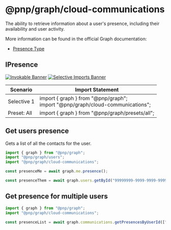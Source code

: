 # @pnp/graph/cloud-communications

The ability to retrieve information about a user's presence, including their availability and user activity.

More information can be found in the official Graph documentation:

- [Presence Type](https://docs.microsoft.com/en-us/graph/api/resources/presence?view=graph-rest-1.0)

## IPresence

[![Invokable Banner](https://img.shields.io/badge/Invokable-informational.svg)](../concepts/invokable.md) [![Selective Imports Banner](https://img.shields.io/badge/Selective%20Imports-informational.svg)](../concepts/selective-imports.md)  

|Scenario|Import Statement|
|--|--|
|Selective 1|import { graph } from "@pnp/graph";<br />import "@pnp/graph/cloud-communications";|
|Preset: All|import { graph } from "@pnp/graph/presets/all";|

## Get users presence

Gets a list of all the contacts for the user.

```TypeScript
import { graph } from "@pnp/graph";
import "@pnp/graph/users";
import "@pnp/graph/cloud-communications";

const presenceMe = await graph.me.presence();

const presenceThem = await graph.users.getById("99999999-9999-9999-9999-999999999999").presence();

```

## Get presence for multiple users

```TypeScript
import { graph } from "@pnp/graph";
import "@pnp/graph/cloud-communications";

const presenceList = await graph.communications.getPresencesByUserId(["99999999-9999-9999-9999-999999999999"]);

```
